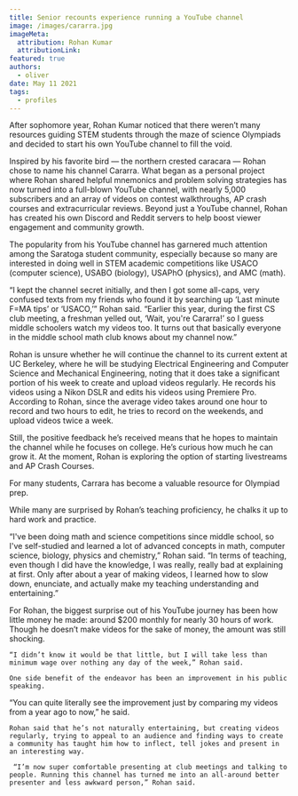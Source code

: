 ```yaml
---
title: Senior recounts experience running a YouTube channel
image: /images/cararra.jpg
imageMeta:
  attribution: Rohan Kumar
  attributionLink:
featured: true
authors:
  - oliver
date: May 11 2021
tags:
  - profiles
---
```


After sophomore year, Rohan Kumar noticed that there weren’t many resources guiding STEM students through the maze of science Olympiads and decided to start his own YouTube channel to fill the void. 

Inspired by his favorite bird — the northern crested caracara — Rohan chose to name his channel Cararra. What began as a personal project where Rohan shared helpful mnemonics and problem solving strategies has now turned into a full-blown YouTube channel, with nearly 5,000 subscribers and an array of videos on contest walkthroughs, AP crash courses and extracurricular reviews. Beyond just a YouTube channel, Rohan has created his own Discord and Reddit servers to help boost viewer engagement and community growth.

The popularity from his YouTube channel has garnered much attention among the Saratoga student community, especially because so many are interested in doing well in STEM academic competitions like USACO (computer science), USABO (biology), USAPhO (physics), and AMC (math).

“I kept the channel secret initially, and then I got some all-caps, very confused texts from my friends who found it by searching up ‘Last minute F=MA tips’ or ‘USACO,’” Rohan said. “Earlier this year, during the first CS club meeting, a freshman yelled out, ‘Wait, you're Cararra!’ so I guess middle schoolers watch my videos too. It turns out that basically everyone in the middle school math club knows about my channel now.”

Rohan is unsure whether he will continue the channel to its current extent at UC Berkeley, where he will be studying Electrical Engineering and Computer Science and Mechanical Engineering, noting that it does take a significant portion of his week to create and upload videos regularly. He records his videos using a Nikon DSLR and edits his videos using Premiere Pro. According to Rohan, since the average video takes around one hour to record and two hours to edit, he tries to record on the weekends, and upload videos twice a week.

Still, the positive feedback he’s received means that he hopes to maintain the channel while he focuses on college. He’s curious how much he can grow it. At the moment, Rohan is exploring the option of starting livestreams and AP Crash Courses.

For many students, Carrara has become a valuable resource for Olympiad prep.

While many are surprised by Rohan’s teaching proficiency, he chalks it up to hard work and practice.

“I've been doing math and science competitions since middle school, so I've self-studied and learned a lot of advanced concepts in math, computer science, biology, physics and chemistry,” Rohan said. “In terms of teaching, even though I did have the knowledge, I was really, really bad at explaining at first. Only after about a year of making videos, I learned how to slow down, enunciate, and actually make my teaching understanding and entertaining.”

For Rohan, the biggest surprise out of his YouTube journey has been how little money he made: around $200 monthly for nearly 30 hours of work. Though he doesn’t make videos for the sake of money, the amount was still shocking.

	“I didn’t know it would be that little, but I will take less than minimum wage over nothing any day of the week,” Rohan said.

	One side benefit of the endeavor has been an improvement in his public speaking.

“You can quite literally see the improvement just by comparing my videos from a year ago to now,” he said. 

	Rohan said that he’s not naturally entertaining, but creating videos regularly, trying to appeal to an audience and finding ways to create a community has taught him how to inflect, tell jokes and present in an interesting way. 

	 “I’m now super comfortable presenting at club meetings and talking to people. Running this channel has turned me into an all-around better presenter and less awkward person,” Rohan said.
